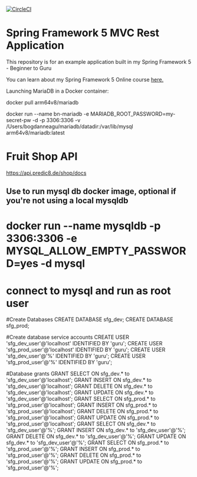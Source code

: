 [![CircleCI](https://circleci.com/gh/springframeworkguru/spring5-mvc-rest.svg?style=svg)](https://circleci.com/gh/springframeworkguru/spring5-mvc-rest)
# Spring Framework 5 MVC Rest Application

This repository is for an example application built in my Spring Framework 5 - Beginner to Guru

You can learn about my Spring Framework 5 Online course [here.](http://courses.springframework.guru/p/spring-framework-5-begginer-to-guru/?product_id=363173)

Launching MariaDB in a Docker container:

docker pull arm64v8/mariadb

docker run --name bn-mariadb -e MARIADB_ROOT_PASSWORD=my-secret-pw -d -p 3306:3306 -v /Users/bogdanneagu/mariadb/datadir:/var/lib/mysql arm64v8/mariadb:latest


# Fruit Shop API
https://api.predic8.de/shop/docs


## Use to run mysql db docker image, optional if you're not using a local mysqldb
# docker run --name mysqldb -p 3306:3306 -e MYSQL_ALLOW_EMPTY_PASSWORD=yes -d mysql

# connect to mysql and run as root user
#Create Databases
CREATE DATABASE sfg_dev;
CREATE DATABASE sfg_prod;

#Create database service accounts
CREATE USER 'sfg_dev_user'@'localhost' IDENTIFIED BY 'guru';
CREATE USER 'sfg_prod_user'@'localhost' IDENTIFIED BY 'guru';
CREATE USER 'sfg_dev_user'@'%' IDENTIFIED BY 'guru';
CREATE USER 'sfg_prod_user'@'%' IDENTIFIED BY 'guru';

#Database grants
GRANT SELECT ON sfg_dev.* to 'sfg_dev_user'@'localhost';
GRANT INSERT ON sfg_dev.* to 'sfg_dev_user'@'localhost';
GRANT DELETE ON sfg_dev.* to 'sfg_dev_user'@'localhost';
GRANT UPDATE ON sfg_dev.* to 'sfg_dev_user'@'localhost';
GRANT SELECT ON sfg_prod.* to 'sfg_prod_user'@'localhost';
GRANT INSERT ON sfg_prod.* to 'sfg_prod_user'@'localhost';
GRANT DELETE ON sfg_prod.* to 'sfg_prod_user'@'localhost';
GRANT UPDATE ON sfg_prod.* to 'sfg_prod_user'@'localhost';
GRANT SELECT ON sfg_dev.* to 'sfg_dev_user'@'%';
GRANT INSERT ON sfg_dev.* to 'sfg_dev_user'@'%';
GRANT DELETE ON sfg_dev.* to 'sfg_dev_user'@'%';
GRANT UPDATE ON sfg_dev.* to 'sfg_dev_user'@'%';
GRANT SELECT ON sfg_prod.* to 'sfg_prod_user'@'%';
GRANT INSERT ON sfg_prod.* to 'sfg_prod_user'@'%';
GRANT DELETE ON sfg_prod.* to 'sfg_prod_user'@'%';
GRANT UPDATE ON sfg_prod.* to 'sfg_prod_user'@'%';